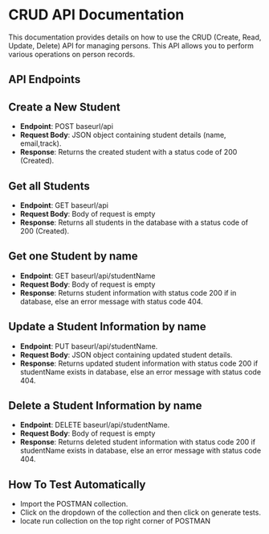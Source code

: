 # CRUD API Documentation

This documentation provides details on how to use the CRUD (Create, Read, Update, Delete) API for managing persons. This API allows you to perform various operations on person records.

## API Endpoints

## Create a New Student

- **Endpoint**: POST baseurl/api
- **Request Body**: JSON object containing student details (name, email,track).
- **Response**: Returns the created student with a status code of 200 (Created).

## Get all Students

- **Endpoint**: GET baseurl/api
- **Request Body**: Body of request is empty
- **Response**: Returns all students in the database with a status code of 200 (Created).

## Get one Student by name

- **Endpoint**: GET baseurl/api/studentName
- **Request Body**: Body of request is empty
- **Response**: Returns student information with status code 200 if in database, else an error message with status code 404.

## Update a Student Information by name

- **Endpoint**: PUT baseurl/api/studentName.
- **Request Body**: JSON object containing updated student details.
- **Response**: Returns updated student information with status code 200 if studentName exists in database, else an error message with status code 404.

## Delete a Student Information by name

- **Endpoint**: DELETE baseurl/api/studentName.
- **Request Body**: Body of request is empty
- **Response**: Returns deleted student information with status code 200 if studentName exists in database, else an error message with status code 404.

## How To Test Automatically

- Import the POSTMAN collection.
- Click on the dropdown of the collection and then click on generate tests.
- locate run collection on the top right corner of POSTMAN

